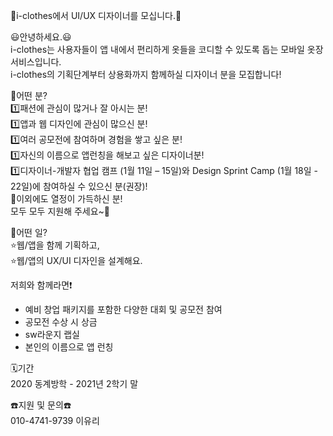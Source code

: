 🎨i-clothes에서 UI/UX 디자이너를 모십니다.🎨  
  
😃안녕하세요.😃  
i-clothes는 사용자들이 앱 내에서 편리하게 옷들을 코디할 수 있도록 돕는 모바일 옷장 서비스입니다.  
i-clothes의 기획단계부터 상용화까지 함께하실 디자이너 분을 모집합니다!  

🤔어떤 분?  
1️⃣패션에 관심이 많거나 잘 아시는 분!  
1️⃣앱과 웹 디자인에 관심이 많으신 분!  
1️⃣여러 공모전에 참여하며 경험을 쌓고 싶은 분!  
1️⃣자신의 이름으로 앱런칭을 해보고 싶은 디자이너분!  
1️⃣디자이너-개발자 협업 캠프 (1월 11일 – 15일)와 Design Sprint Camp (1월 18일 - 22일)에 참여하실 수 있으신 분(권장)!  
🌈이외에도 열정이 가득하신 분!  
모두 모두 지원해 주세요~🌈  

🤔어떤 일?  
⭐웹/앱을 함께 기획하고,  
⭐웹/앱의 UX/UI 디자인을 설계해요.  

저희와 함께라면❗  
- 예비 창업 패키지를 포함한 다양한 대회 및 공모전 참여  
- 공모전 수상 시 상금  
- sw라운지 랩실  
- 본인의 이름으로 앱 런칭  

🗓기간  
2020 동계방학 - 2021년 2학기 말  

☎️지원 및 문의☎️  
010-4741-9739 이유리  
